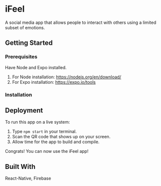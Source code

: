 # iFeel

A social media app that allows people to interact with others using a limited subset of emotions.

## Getting Started


### Prerequisites

Have Node and Expo installed.
1. For Node installation: <https://nodejs.org/en/download/>
2. For Expo installation: <https://expo.io/tools>

### Installation

## Deployment

To run this app on a live system:
1. Type `npm start` in your terminal.
2. Scan the QR code that shows up on your screen.
3. Allow time for the app to build and compile.

Congrats! You can now use the iFeel app!

## Built With

React-Native, Firebase
